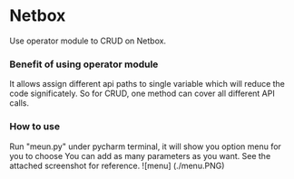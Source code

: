 # Netbox

Use operator module to CRUD on Netbox.

### Benefit of using operator module
It allows assign different api paths to single variable which will reduce the code significately.
So for CRUD, one method can cover all different API calls.


### How to use 
Run "meun.py" under pycharm terminal, it will show you option menu for you to choose
You can add as many parameters as you want.
See the attached screenshot for reference.
![menu] (./menu.PNG)

